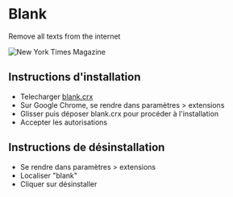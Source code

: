 # Blank

Remove all texts from the internet

![](https://i.imgur.com/nJAqJU1.jpg "New York Times Magazine")

## Instructions d'installation

- Telecharger [blank.crx](https://github.com/eva-dcbx/blank/raw/master/blank.crx)
- Sur Google Chrome, se rendre dans paramètres > extensions
- Glisser puis déposer blank.crx pour procéder à l'installation
- Accepter les autorisations

## Instructions de désinstallation

- Se rendre dans paramètres > extensions
- Localiser "blank"
- Cliquer sur désinstaller
